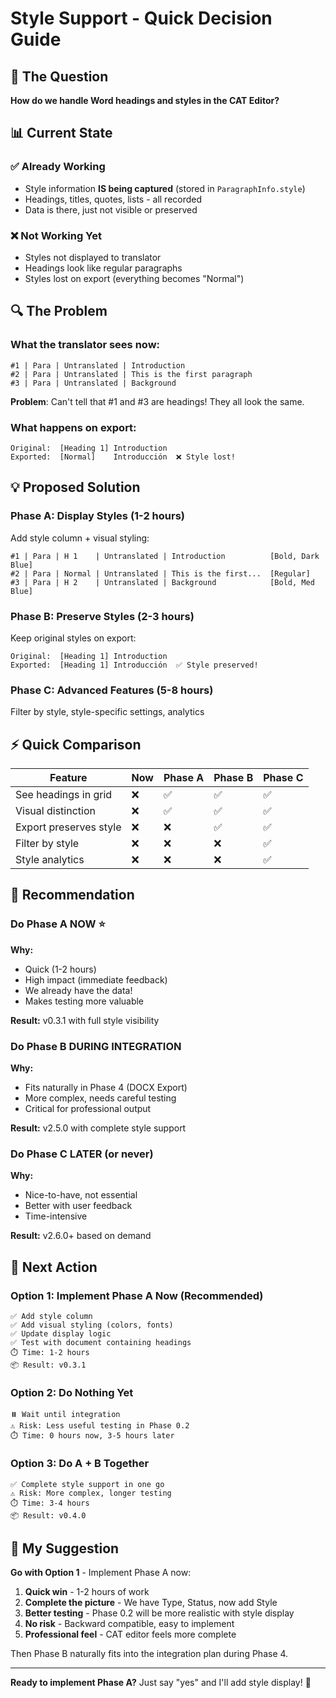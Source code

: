# Style Support - Quick Decision Guide

## 🎯 The Question

**How do we handle Word headings and styles in the CAT Editor?**

## 📊 Current State

### ✅ Already Working
- Style information **IS being captured** (stored in `ParagraphInfo.style`)
- Headings, titles, quotes, lists - all recorded
- Data is there, just not visible or preserved

### ❌ Not Working Yet
- Styles not displayed to translator
- Headings look like regular paragraphs
- Styles lost on export (everything becomes "Normal")

## 🔍 The Problem

### What the translator sees now:
```
#1 | Para | Untranslated | Introduction
#2 | Para | Untranslated | This is the first paragraph
#3 | Para | Untranslated | Background
```

**Problem**: Can't tell that #1 and #3 are headings! They all look the same.

### What happens on export:
```
Original:  [Heading 1] Introduction
Exported:  [Normal]    Introducción  ❌ Style lost!
```

## 💡 Proposed Solution

### Phase A: Display Styles (1-2 hours)
Add style column + visual styling:
```
#1 | Para | H 1    | Untranslated | Introduction          [Bold, Dark Blue]
#2 | Para | Normal | Untranslated | This is the first...  [Regular]
#3 | Para | H 2    | Untranslated | Background            [Bold, Med Blue]
```

### Phase B: Preserve Styles (2-3 hours)
Keep original styles on export:
```
Original:  [Heading 1] Introduction
Exported:  [Heading 1] Introducción  ✅ Style preserved!
```

### Phase C: Advanced Features (5-8 hours)
Filter by style, style-specific settings, analytics

## ⚡ Quick Comparison

| Feature | Now | Phase A | Phase B | Phase C |
|---------|-----|---------|---------|---------|
| See headings in grid | ❌ | ✅ | ✅ | ✅ |
| Visual distinction | ❌ | ✅ | ✅ | ✅ |
| Export preserves style | ❌ | ❌ | ✅ | ✅ |
| Filter by style | ❌ | ❌ | ❌ | ✅ |
| Style analytics | ❌ | ❌ | ❌ | ✅ |

## 🎯 Recommendation

### Do Phase A NOW ⭐
**Why:**
- Quick (1-2 hours)
- High impact (immediate feedback)
- We already have the data!
- Makes testing more valuable

**Result:** v0.3.1 with full style visibility

### Do Phase B DURING INTEGRATION
**Why:**
- Fits naturally in Phase 4 (DOCX Export)
- More complex, needs careful testing
- Critical for professional output

**Result:** v2.5.0 with complete style support

### Do Phase C LATER (or never)
**Why:**
- Nice-to-have, not essential
- Better with user feedback
- Time-intensive

**Result:** v2.6.0+ based on demand

## 🚀 Next Action

### Option 1: Implement Phase A Now (Recommended)
```
✅ Add style column
✅ Add visual styling (colors, fonts)
✅ Update display logic
✅ Test with document containing headings
⏱️ Time: 1-2 hours
📦 Result: v0.3.1
```

### Option 2: Do Nothing Yet
```
⏸️ Wait until integration
⚠️ Risk: Less useful testing in Phase 0.2
⏱️ Time: 0 hours now, 3-5 hours later
```

### Option 3: Do A + B Together
```
✅ Complete style support in one go
⚠️ Risk: More complex, longer testing
⏱️ Time: 3-4 hours
📦 Result: v0.4.0
```

## 💭 My Suggestion

**Go with Option 1** - Implement Phase A now:

1. **Quick win** - 1-2 hours of work
2. **Complete the picture** - We have Type, Status, now add Style
3. **Better testing** - Phase 0.2 will be more realistic with style display
4. **No risk** - Backward compatible, easy to implement
5. **Professional feel** - CAT editor feels more complete

Then Phase B naturally fits into the integration plan during Phase 4.

---

**Ready to implement Phase A?** Just say "yes" and I'll add style display! 🎨
